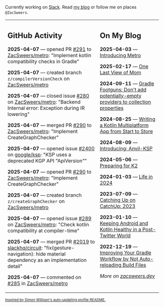 Currently working on [Slack](https://slack.com/). Read [my blog](https://zacsweers.dev/) or follow me on places `@ZacSweers`.

<table><tr><td valign="top" width="60%">

## GitHub Activity
<!-- githubActivity starts -->
**2025-04-07** — opened PR [#291](https://github.com/ZacSweers/metro/pull/291) to [ZacSweers/metro](https://github.com/ZacSweers/metro): "Implement kotlin compatibility checks in Gradle"

**2025-04-07** — created branch `z/compilerVersionCheck` on [ZacSweers/metro](https://github.com/ZacSweers/metro)

**2025-04-07** — closed issue [#280](https://github.com/ZacSweers/metro/issues/280) on [ZacSweers/metro](https://github.com/ZacSweers/metro): "Backend Internal error: Exception during IR lowering"

**2025-04-07** — merged PR [#290](https://github.com/ZacSweers/metro/pull/290) to [ZacSweers/metro](https://github.com/ZacSweers/metro): "Implement CreateGraphChecker"

**2025-04-07** — opened issue [#2400](https://github.com/google/ksp/issues/2400) on [google/ksp](https://github.com/google/ksp): "KSP uses a deprecated KGP API "ApiVersion""

**2025-04-07** — opened PR [#290](https://github.com/ZacSweers/metro/pull/290) to [ZacSweers/metro](https://github.com/ZacSweers/metro): "Implement CreateGraphChecker"

**2025-04-07** — created branch `z/createGraphChecker` on [ZacSweers/metro](https://github.com/ZacSweers/metro)

**2025-04-07** — opened issue [#289](https://github.com/ZacSweers/metro/issues/289) on [ZacSweers/metro](https://github.com/ZacSweers/metro): "Check kotlin compatibility at compiler-time"

**2025-04-07** — merged PR [#2019](https://github.com/slackhq/circuit/pull/2019) to [slackhq/circuit](https://github.com/slackhq/circuit): "fix(gesture-navigation): hide material dependency as an implementation detail"

**2025-04-07** — commented on [#285](https://github.com/ZacSweers/metro/pull/285#issuecomment-2784126277) in [ZacSweers/metro](https://github.com/ZacSweers/metro)
<!-- githubActivity ends -->
</td><td valign="top" width="40%">

## On My Blog
<!-- blog starts -->
**2025-04-03** — [Introducing Metro](https://www.zacsweers.dev/introducing-metro/)

**2025-02-17** — [One Last View of Mom](https://www.zacsweers.dev/one-last-view-of-mom/)

**2024-09-11** — [Gradle Footguns: Don't add potentially-empty providers to collection properties](https://www.zacsweers.dev/gradle-footgun-adding-empty-providers-to-collection-properties/)

**2024-08-25** — [Writing a Kotlin Multiplatform App from Start to Store](https://www.zacsweers.dev/writing-a-kotlin-multiplatform-app-from-start-to-store/)

**2024-08-09** — [Introducing: Anvil-KSP](https://www.zacsweers.dev/introducing-anvil-ksp/)

**2024-05-06** — [Preparing for K2](https://www.zacsweers.dev/preparing-for-k2/)

**2024-01-03** — [Life in 2024](https://www.zacsweers.dev/life-in-2024/)

**2023-07-09** — [Catching Up on CatchUp: 2023](https://www.zacsweers.dev/catching-up-on-catchup-2023/)

**2023-01-10** — [Keeping Android and Kotlin Healthy in a Post-Twitter World](https://www.zacsweers.dev/keeping-android-healthy/)

**2022-12-19** — [Improving Your Gradle Workflow by Not Auto-reloading Build Files](https://www.zacsweers.dev/improving-your-workflow-by-not-auto-reloading-build-files/)
<!-- blog ends -->
_More on [zacsweers.dev](https://zacsweers.dev/)_
</td></tr></table>

<sub><a href="https://simonwillison.net/2020/Jul/10/self-updating-profile-readme/">Inspired by Simon Willison's auto-updating profile README.</a></sub>